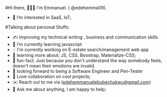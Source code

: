 
#Hi there, 🙋🏾‍♂️ I'm Emmanuel. ( @edehemma09).
- 👀 I’m interested in SaaS, IoT;

#Talking about personal Stuffs:

-  ✍️ Improving my technical writing , business and communication skills  
-  🌱 I’m currently learning javascript  
-  💡 I'm currently working on E-estate search/management web app
-  🚀 learning more about; JS, CSS, Boostrap, Materialize-CSS;
-  🎊 fun-fact: Just because you don't understand the way somebody feels, doesn't mean their emotions are invalid.
-  🎯 looking forward to being a Software Engineer and Pen-Tester
-  💞 Love collaboration on cool projects;
-  ✉️ Reach out to me via (edehemmanuelebubechukwu@gmail.com)
-  💬 Ask me about anything, I am happy to help;


